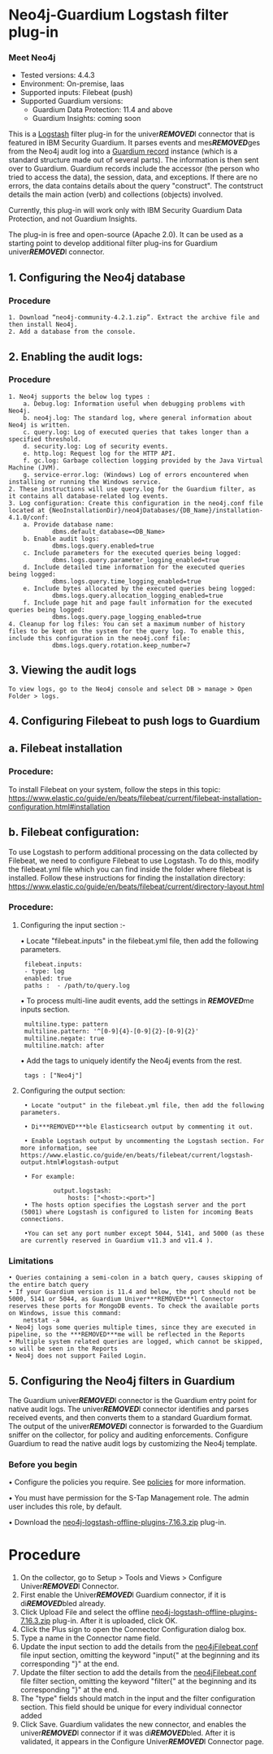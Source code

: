 # Neo4j-Guardium Logstash filter plug-in
### Meet Neo4j
* Tested versions: 4.4.3
* Environment: On-premise, Iaas
* Supported inputs: Filebeat (push)
* Supported Guardium versions:
	* Guardium Data Protection: 11.4 and above
	* Guardium Insights: coming soon

This is a [Logstash](https://github.com/elastic/logstash) filter plug-in for the univer***REMOVED***l connector that is featured in IBM Security Guardium. It parses events and mes***REMOVED***ges from the Neo4j audit log into a [Guardium record](https://github.com/IBM/univer***REMOVED***l-connectors/blob/main/common/src/main/java/com/ibm/guardium/univer***REMOVED***lconnector/commons/structures/Record.java) instance (which is a standard structure made out of several parts). The information is then sent over to Guardium. Guardium records include the accessor (the person who tried to access the data), the session, data, and exceptions. If there are no errors, the data contains details about the query "construct". The contstruct details the main action (verb) and collections (objects) involved.

Currently, this plug-in will work only with IBM Security Guardium Data Protection, and not Guardium Insights.

The plug-in is free and open-source (Apache 2.0). It can be used as a starting point to develop additional filter plug-ins for Guardium univer***REMOVED***l connector.

## 1. Configuring the Neo4j database

### Procedure

	1. Download “neo4j-community-4.2.1.zip”. Extract the archive file and then install Neo4j.
	2. Add a database from the console.

## 2. Enabling the audit logs:

### Procedure

	1. Neo4j supports the below log types :
		a. Debug.log: Information useful when debugging problems with Neo4j.
		b. neo4j.log: The standard log, where general information about Neo4j is written.
		c. query.log: Log of executed queries that takes longer than a specified threshold.
		d. security.log: Log of security events.
		e. http.log: Request log for the HTTP API.
		f. gc.log: Garbage collection logging provided by the Java Virtual Machine (JVM).
		g. service-error.log: (Windows) Log of errors encountered when installing or running the Windows service.
	2. These instructions will use query.log for the Guardium filter, as it contains all database-related log events.
	3. Log configuration: Create this configuration in the neo4j.conf file located at {NeoInstallationDir}/neo4jDatabases/{DB_Name}/installation-4.1.0/conf:
		a. Provide database name:
				dbms.default_database=<DB_Name>
		b. Enable audit logs:
				dbms.logs.query.enabled=true
		c. Include parameters for the executed queries being logged:
				dbms.logs.query.parameter_logging_enabled=true
		d. Include detailed time information for the executed queries being logged:
				dbms.logs.query.time_logging_enabled=true
		e. Include bytes allocated by the executed queries being logged:
				dbms.logs.query.allocation_logging_enabled=true
		f. Include page hit and page fault information for the executed queries being logged:
				dbms.logs.query.page_logging_enabled=true
	4. Cleanup for log files: You can set a maximum number of history files to be kept on the system for the query log. To enable this, include this configuration in the neo4j.conf file:
				dbms.logs.query.rotation.keep_number=7

## 3. Viewing the audit logs

    To view logs, go to the Neo4j console and select DB > manage > Open Folder > logs.

## 4. Configuring Filebeat to push logs to Guardium

## a. Filebeat installation

### Procedure:

To install Filebeat on your system, follow the steps in this topic:
    https://www.elastic.co/guide/en/beats/filebeat/current/filebeat-installation-configuration.html#installation

## b. Filebeat configuration:

To use Logstash to perform additional processing on the data collected by Filebeat, we need to configure Filebeat to use Logstash. To do this, modify the filebeat.yml file which you can find inside the folder where filebeat is installed. Follow these instructions for finding the installation directory: https://www.elastic.co/guide/en/beats/filebeat/current/directory-layout.html

### Procedure:

1. Configuring the input section :-

	• Locate "filebeat.inputs" in the filebeat.yml file, then add the following parameters.

		filebeat.inputs:
		- type: log
        enabled: true
		paths :  - /path/to/query.log

	• To process multi-line audit events, add the settings in ***REMOVED***me inputs section.

		multiline.type: pattern
		multiline.pattern: '^[0-9]{4}-[0-9]{2}-[0-9]{2}'
		multiline.negate: true
		multiline.match: after

	• Add the tags to uniquely identify the Neo4j events from the rest.

		tags : ["Neo4j"]

2. Configuring the output section:

		• Locate "output" in the filebeat.yml file, then add the following parameters.

		• Di***REMOVED***ble Elasticsearch output by commenting it out.

		• Enable Logstash output by uncommenting the Logstash section. For more information, see https://www.elastic.co/guide/en/beats/filebeat/current/logstash-output.html#logstash-output

		• For example:

				output.logstash:
					hosts: ["<host>:<port>"]
		• The hosts option specifies the Logstash server and the port (5001) where Logstash is configured to listen for incoming Beats connections.

		•You can set any port number except 5044, 5141, and 5000 (as these are currently reserved in Guardium v11.3 and v11.4 ).
### Limitations

	• Queries containing a semi-colon in a batch query, causes skipping of the entire batch query
	• If your Guardium version is 11.4 and below, the port should not be 5000, 5141 or 5044, as Guardium Univer***REMOVED***l Connector reserves these ports for MongoDB events. To check the available ports on Windows, issue this command:
		netstat -a
	• Neo4j logs some queries multiple times, since they are executed in pipeline, so the ***REMOVED***me will be reflected in the Reports
	• Multiple system related queries are logged, which cannot be skipped, so will be seen in the Reports
	• Neo4j does not support Failed Login. 			   

## 5. Configuring the Neo4j filters in Guardium

The Guardium univer***REMOVED***l connector is the Guardium entry point for native audit logs. The univer***REMOVED***l connector identifies and parses received events, and then converts them to a standard Guardium format. The output of the univer***REMOVED***l connector is forwarded to the Guardium sniffer on the collector, for policy and auditing enforcements. Configure Guardium to read the native audit logs by customizing the Neo4j template.

### Before you begin

• Configure the policies you require. See [policies](/../../#policies) for more information.

• You must have permission for the S-Tap Management role. The admin user includes this role, by default.

• Download the [neo4j-logstash-offline-plugins-7.16.3.zip](https://github.com/IBM/univer***REMOVED***l-connectors/blob/main/filter-plugin/logstash-filter-neo4j-guardium/NeodbOverFilebeatPackage/Neo4jDB/neo4j-logstash-offline-plugins-7.16.3.zip) plug-in.

# Procedure

1. On the collector, go to Setup > Tools and Views > Configure Univer***REMOVED***l Connector.
2. First enable the Univer***REMOVED***l Guardium connector, if it is di***REMOVED***bled already.
3. Click Upload File and select the offline [neo4j-logstash-offline-plugins-7.16.3.zip](https://github.com/IBM/univer***REMOVED***l-connectors/blob/main/filter-plugin/logstash-filter-neo4j-guardium/NeodbOverFilebeatPackage/Neo4jDB/neo4j-logstash-offline-plugins-7.16.3.zip) plug-in. After it is uploaded, click OK.
4. Click the Plus sign to open the Connector Configuration dialog box.
5. Type a name in the Connector name field.
6. Update the input section to add the details from the [neo4jFilebeat.conf](https://github.com/IBM/univer***REMOVED***l-connectors/blob/main/filter-plugin/logstash-filter-neo4j-guardium/neo4jFilebeat.conf) file input section, omitting the keyword "input{" at the beginning and its corresponding "}" at the end.
7. Update the filter section to add the details from the [neo4jFilebeat.conf](https://github.com/IBM/univer***REMOVED***l-connectors/blob/main/filter-plugin/logstash-filter-neo4j-guardium/neo4jFilebeat.conf)  file filter section, omitting the keyword "filter{" at the beginning and its corresponding "}" at the end.
8. The "type" fields should match in the input and the filter configuration section. This field should be unique for  every individual connector added
9. Click Save. Guardium validates the new connector, and enables the univer***REMOVED***l connector if it was di***REMOVED***bled. After it is validated, it appears in the Configure Univer***REMOVED***l Connector page.

